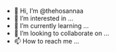 - 👋 Hi, I’m @thehosannaa
- 👀 I’m interested in ...
- 🌱 I’m currently learning ...
- 💞️ I’m looking to collaborate on ...
- 📫 How to reach me ...

<!---
thehosannaa/thehosannaa is a ✨ special ✨ repository because its `README.md` (this file) appears on your GitHub profile.
You can click the Preview link to take a look at your changes.
--->
